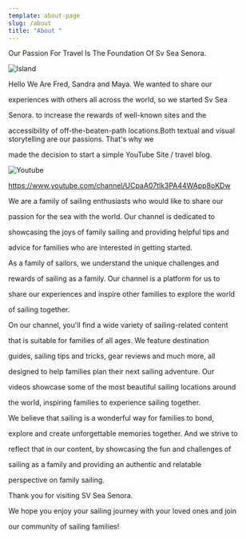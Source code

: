 ```yaml
---
template: about-page
slug: /about
title: "About "
---
```

Our Passion For Travel Is The Foundation Of Sv Sea Senora.

![Island](/assets/embudu-4026462_960_720.jpg "Island")

Hello We Are Fred, Sandra and Maya. We wanted to share our

experiences with others all across the world, so we started Sv Sea

Senora. to increase the rewards of well-known sites and the

accessibility of off-the-beaten-path locations.Both textual and visual storytelling are our passions. That's why we

made the decision to start a simple YouTube Site / travel blog. 

![Youtube](/assets/youtube-logo-png-46020.png "YouTube")

<https://www.youtube.com/channel/UCpaA07tlk3PA44WApp8oKDw>

We are a family of sailing enthusiasts who would like to share our

passion for the sea with the world. Our channel is dedicated to

showcasing the joys of family sailing and providing helpful tips and

advice for families who are interested in getting started.

As a family of sailors, we understand the unique challenges and

rewards of sailing as a family. Our channel is a platform for us to

share our experiences and inspire other families to explore the world

of sailing together.

On our channel, you'll find a wide variety of sailing-related content

that is suitable for families of all ages. We feature destination

guides, sailing tips and tricks, gear reviews and much more, all

designed to help families plan their next sailing adventure. Our

videos showcase some of the most beautiful sailing locations around

the world, inspiring families to experience sailing together.

We believe that sailing is a wonderful way for families to bond,

explore and create unforgettable memories together. And we strive to

reflect that in our content, by showcasing the fun and challenges of

sailing as a family and providing an authentic and relatable

perspective on family sailing.

Thank you for visiting SV Sea Senora.

We hope you enjoy your sailing journey with your loved ones and join

our community of sailing families!